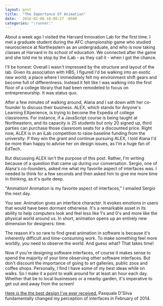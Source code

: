 ```yaml
---
layout: post
title:  "The Importance Of Animation"
date:   2016-02-08 10:00:27 -0500
categories: ":runner:"
---
```


<p>About a week ago I visited the Harvard Innovation Lab for the first time. I met a graduate student during the AFC championship game who studied neuroscience at Northeastern as an undergraduate, and who is now taking classes at Harvard in its school of education. We connected after the game and she told me to stop by the iLab - as they call it - when I got the chance.</p>

<p>I'll be honest: Overall I wasn't impressed by the structure and layout of the lab. Given its association with HBS, I figured I'd be walking into an exotic new world; a place where I immediately felt my environment shift gears and become full of differentness. Instead it felt like I was walking into the first floor of a college library that had been remodeled to focus on entrepreneurship. It was status quo.</p>

<p>After a few minutes of walking around, Alana and I sat down with her co-founder to discuss their business. ALEX, which stands for Anyone's Learning EXperience, is trying to become the Expedia of college classrooms. For instance, if a JavaScript course is being taught at Northeastern, and its capacity is 25 students but only 20 signed up, third parties can purchase those classroom seats for a discounted price. Right now, ALEX is in an iLab competition to raise baseline funding from the university. If they win the grant and continue pursuing ALEX, I told Alana I'd be more than happy to advise her on design issues, as I'm a huge fan of EdTech.</p>

<p>But discussing ALEX isn't the purpose of this post. Rather, I'm writing because of a question that came up during our conversation. Sergio, one of Alana's co-founders, asked me what my favorite aspect of interfaces was. I needed to think for a few seconds and then asked him to give me more time in thinking, as it's quite deep.</p>

<p>"Animation! Animation is my favorite aspect of interfaces," I emailed Sergio the next day.</p>

<p>You see: Animation gives an interface character. It evokes emotions in users that would have been dormant otherwise. It's a remarkable asset in its ability to help computers look and feel less like 1's and 0's and more like the physical world around us. In short, animation opens up an entirely new dimension for designers: time.</p>

<p>The reason it's so rare to find great animation in software is because it's inherently difficult and time-consuming work. To make something feel more worldly, you need to observe the world. And guess what? That takes time!</p>

<p>Now if you're designing software interfaces, of course it makes sense to spend the majority of your time observing other software interfaces. But don't discount the importance of going to art galleries, public zoos and coffee shops. Personally, I find I have some of my best ideas while on walks. So I make it a point to walk around for at least an hour each day. Whether that be to local businesses or a nearby garden, it's imperative to get out and away from the screen!</p>

<p><a href="https://www.youtube.com/watch?v=TMe0WnkF1Lc">Here is the the best design I've ever received.</a> Pasquale D'Silva fundamentally changed my perception of interfaces in February of 2014.</p>
